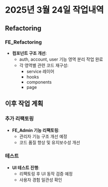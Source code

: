 # 2025년 3월 24일 작업내역

## Refactoring

### FE_Refactoring
- **컴포넌트 구조 개선**:
  - auth, account, user 기능 영역 분리 작업 완료
  - 각 영역별 관련 코드 재구성:
    - service 레이어
    - hooks
    - components
    - page

## 이후 작업 계획

### 추가 리팩토링
- **FE_Admin 기능 리팩토링**:
  - 관리자 기능 구조 개선 예정
  - 코드 품질 향상 및 유지보수성 개선

### 테스트
- **UI 테스트 진행**:
  - 리팩토링 후 UI 동작 검증 예정
  - 사용자 경험 일관성 확인
